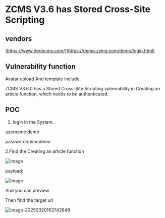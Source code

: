 # ZCMS V3.6 has Stored Cross-Site Scripting

## vendors

[https://www.dedecms.com/](https://demo.zving.com/demo/login.html)

## Vulnerability function

Avatar upload And template include.

ZCMS V3.6.0  has a Stored Cross-Site Scripting vulnerability in Creating an article function, which needs to be authenticated.

## POC

1. login in the System.

username:demo

password:demodemo



2.Find the Creating an article function

![image](https://github.com/user-attachments/assets/62c9eb14-612d-440c-92c7-f8bc91419f2c)



payload:



![image](https://github.com/user-attachments/assets/e23acb7e-3573-4472-b06d-64574e2f8335)

And you can preview








Then find the target url

![image-20250320163742848](https://github.com/user-attachments/assets/1f7be44a-d8ed-4e33-8d3f-b53c8771baf7)

